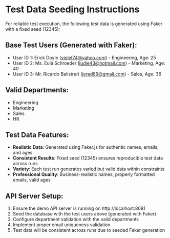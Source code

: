 
# Test Data Seeding Instructions

For reliable test execution, the following test data is generated using Faker with a fixed seed (12345):

## Base Test Users (Generated with Faker):
- User ID 1: Erick Doyle (violet74@yahoo.com) - Engineering, Age: 25
- User ID 2: Ms. Eula Schroeder (ludie43@hotmail.com) - Marketing, Age: 40
- User ID 3: Mr. Ricardo Balistreri (jerad89@gmail.com) - Sales, Age: 36

## Valid Departments:
- Engineering
- Marketing
- Sales
- HR

## Test Data Features:
- **Realistic Data**: Generated using Faker.js for authentic names, emails, and ages
- **Consistent Results**: Fixed seed (12345) ensures reproducible test data across runs
- **Variety**: Each test run generates varied but valid data within constraints
- **Professional Quality**: Business-realistic names, properly formatted emails, valid ages

## API Server Setup:
1. Ensure the demo API server is running on http://localhost:8081
2. Seed the database with the test users above (generated with Faker)
3. Configure department validation with the valid departments
4. Implement proper email uniqueness validation
5. Test data will be consistent across runs due to seeded Faker generation
